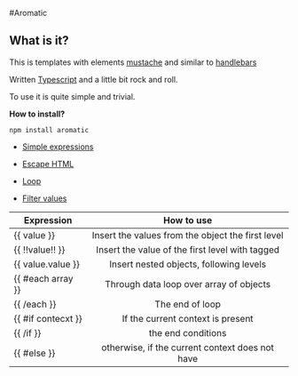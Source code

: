 #Aromatic
## **What is it?**

This is templates with elements [mustache](http://mustache.github.io/) and similar to [handlebars](http://handlebarsjs.com/)

Written [Typescript](http://www.typescriptlang.org/) and a little bit rock and roll.

To use it is quite simple and trivial.


**How to install?**

```
npm install aromatic
```


* [Simple expressions](https://github.com/agoalofalife/aromatic/wiki/Simple-expressions) 

* [Escape HTML](https://github.com/agoalofalife/aromatic/wiki/Escape-HTML)

* [Loop](https://github.com/agoalofalife/aromatic/wiki/Loop)

* [Filter values](https://github.com/agoalofalife/aromatic/wiki/Custom-Filter-function)


| Expression         	|                     How to use                    	|
|--------------------	|:-------------------------------------------------:	|
| {{ value }}        	| Insert the values from the object the first level 	|
| {{ !!value!! }}    	|  Insert the value of the first level with tagged  	|
| {{ value.value }}  	|      Insert nested objects, following levels      	|
| {{ #each array }}  	| Through data loop over array of objects           	|
| {{ /each }}        	| The end of loop                                   	|
| {{ #if contecxt }} 	| If the current context is present                 	|
| {{ /if }}          	| the end conditions                                	|
| {{ #else }}        	| otherwise, if the current context does not have   	|



